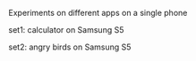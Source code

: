 Experiments on different apps on a single phone

set1: calculator on Samsung S5

set2: angry birds on Samsung S5